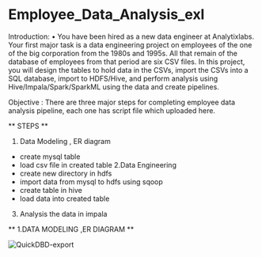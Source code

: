 # Employee_Data_Analysis_exl

Introduction:
• You have been hired as a new data engineer at Analytixlabs. Your first major task is a data engineering project on employees of the one of the big corporation from the 1980s and 1995s. All that remain of the database of employees from that period are six CSV files. In this project, you will design the tables to hold data in the CSVs, import the CSVs into a SQL database, import to HDFS/Hive, and perform analysis using Hive/Impala/Spark/SparkML using the data and create pipelines.

Objective :
There are three major steps for completing employee data analysis pipeline, each one has script file which uploaded here.

** STEPS **
1. Data Modeling , ER diagram 
  - create mysql table 
  - load csv file in created table 
2.Data Engineering 
  - create new directory in hdfs 
  - import data from mysql to hdfs using sqoop 
  - create table in hive 
  - load data into created table 
  
3. Analysis the data in  impala 


** 1.DATA MODELING ,ER DIAGRAM **
  
 ![QuickDBD-export](https://user-images.githubusercontent.com/42148352/169115852-4ca08c6a-39c6-4463-8647-bba349c21958.png)
 
 
